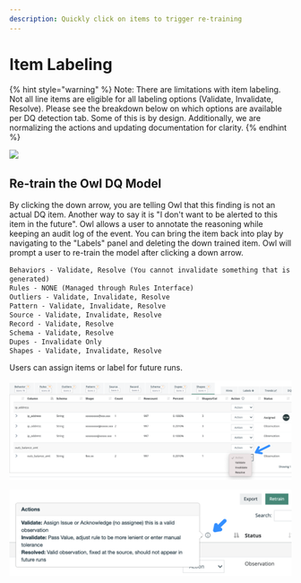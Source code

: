 ```yaml
---
description: Quickly click on items to trigger re-training
---
```


# Item Labeling

{% hint style="warning" %}
Note: There are limitations with item labeling.  Not all line items are eligible for all labeling options (Validate, Invalidate, Resolve).  Please see the breakdown below on which options are available per DQ detection tab. Some of this is by design.  Additionally, we are normalizing the actions and updating documentation for clarity.
{% endhint %}

![](../.gitbook/assets/item\_label.gif)

## Re-train the Owl DQ Model

By clicking the down arrow, you are telling Owl that this finding is not an actual DQ item. Another way to say it is "I don't want to be alerted to this item in the future". Owl allows a user to annotate the reasoning while keeping an audit log of the event. You can bring the item back into play by navigating to the "Labels" panel and deleting the down trained item. Owl will prompt a user to re-train the model after clicking a down arrow.

```
Behaviors - Validate, Resolve (You cannot invalidate something that is generated)
Rules - NONE (Managed through Rules Interface)
Outliers - Validate, Invalidate, Resolve
Pattern - Validate, Invalidate, Resolve
Source - Validate, Invalidate, Resolve
Record - Validate, Resolve 
Schema - Validate, Resolve 
Dupes - Invalidate Only 
Shapes - Validate, Invalidate, Resolve
```

Users can assign items or label for future runs.

![Each item will have an action to assign or dismiss the item.](<../.gitbook/assets/image (141).png>)

![](<../.gitbook/assets/image (122).png>)
